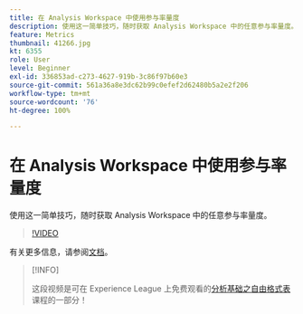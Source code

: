 ```yaml
---
title: 在 Analysis Workspace 中使用参与率量度
description: 使用这一简单技巧，随时获取 Analysis Workspace 中的任意参与率量度。
feature: Metrics
thumbnail: 41266.jpg
kt: 6355
role: User
level: Beginner
exl-id: 336853ad-c273-4627-919b-3c86f97b60e3
source-git-commit: 561a36a8e3dc62b99c0efef2d62480b5a2e2f206
workflow-type: tm+mt
source-wordcount: '76'
ht-degree: 100%

---
```


# 在 Analysis Workspace 中使用参与率量度

使用这一简单技巧，随时获取 Analysis Workspace 中的任意参与率量度。

>[!VIDEO](https://video.tv.adobe.com/v/41266/?quality=12&learn=on)

有关更多信息，请参阅[文档](https://experienceleague.adobe.com/docs/analytics/components/calculated-metrics/calcmetric-workflow/participation-metric.html)。

>[!INFO]
>
> 这段视频是可在 Experience League 上免费观看的[分析基础之自由格式表](https://experienceleague.adobe.com/?recommended=Analytics-U-1-2020.3)课程的一部分！
